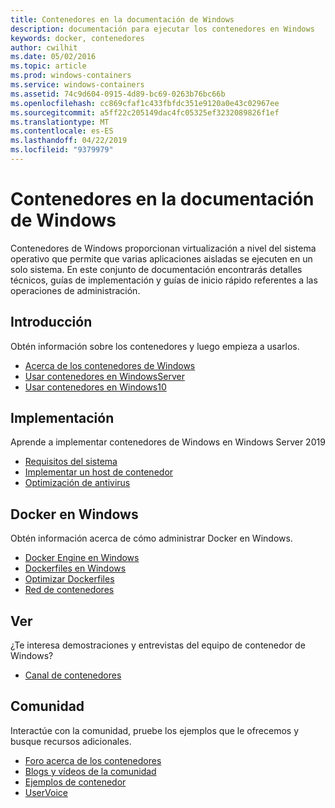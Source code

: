 ```yaml
---
title: Contenedores en la documentación de Windows
description: documentación para ejecutar los contenedores en Windows
keywords: docker, contenedores
author: cwilhit
ms.date: 05/02/2016
ms.topic: article
ms.prod: windows-containers
ms.service: windows-containers
ms.assetid: 74c9d604-0915-4d89-bc69-0263b76bc66b
ms.openlocfilehash: cc869cfaf1c433fbfdc351e9120a0e43c02967ee
ms.sourcegitcommit: a5ff22c205149dac4fc05325ef3232089826f1ef
ms.translationtype: MT
ms.contentlocale: es-ES
ms.lasthandoff: 04/22/2019
ms.locfileid: "9379979"
---
```

# <a name="containers-on-windows-documentation"></a>Contenedores en la documentación de Windows

Contenedores de Windows proporcionan virtualización a nivel del sistema operativo que permite que varias aplicaciones aisladas se ejecuten en un solo sistema. En este conjunto de documentación encontrarás detalles técnicos, guías de implementación y guías de inicio rápido referentes a las operaciones de administración.

## <a name="getting-started"></a>Introducción
Obtén información sobre los contenedores y luego empieza a usarlos.
* [Acerca de los contenedores de Windows](about/index.md)
* [Usar contenedores en WindowsServer](quick-start/quick-start-windows-server.md)
* [Usar contenedores en Windows10](quick-start/quick-start-windows-10.md)

## <a name="deployment"></a>Implementación
Aprende a implementar contenedores de Windows en Windows Server 2019

* [Requisitos del sistema](deploy-containers/system-requirements.md)
* [Implementar un host de contenedor](deploy-containers/deploy-containers-on-server.md)
* [Optimización de antivirus](https://msdn.microsoft.com/en-us/windows/hardware/drivers/ifs/anti-virus-optimization-for-windows-containers)

## <a name="docker-on-windows"></a>Docker en Windows
Obtén información acerca de cómo administrar Docker en Windows.
* [Docker Engine en Windows](manage-docker/configure-docker-daemon.md)
* [Dockerfiles en Windows](manage-docker/manage-windows-dockerfile.md)
* [Optimizar Dockerfiles](manage-docker/optimize-windows-dockerfile.md)
* [Red de contenedores](container-networking/architecture.md)

## <a name="watch"></a>Ver
¿Te interesa demostraciones y entrevistas del equipo de contenedor de Windows?
* [Canal de contenedores](https://channel9.msdn.com/Blogs/containers)

## <a name="community"></a>Comunidad
Interactúe con la comunidad, pruebe los ejemplos que le ofrecemos y busque recursos adicionales.
* [Foro acerca de los contenedores](https://social.msdn.microsoft.com/Forums/en-US/home?forum=windowscontainers)
* [Blogs y vídeos de la comunidad](communitylinks.md)
* [Ejemplos de contenedor](https://docs.microsoft.com/en-us/virtualization/windowscontainers/samples)
* [UserVoice](https://windowsserver.uservoice.com/forums/304624-containers)
